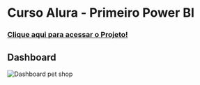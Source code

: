 # Curso Alura - Primeiro Power BI

### <a href="https://app.powerbi.com/view?r=eyJrIjoiZjFhYTc5MTEtMTllZC00Yzc4LTg1YzctZjAzNzUxMWZlMjZkIiwidCI6ImRhZjM5ZmVlLTY3ZjUtNDk5Ny04MmFhLWUwYzYzMDVkNzliYiJ9"> Clique aqui para acessar o Projeto!  </a> 

## Dashboard

![Dashboard pet shop](https://github.com/Renato15767/Alura_PowerBI_PetShop/assets/65731134/3940975b-09be-4a7a-97b8-7074fbcc36b0)


